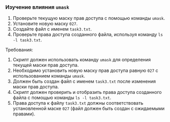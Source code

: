 
### Изучение влияния `umask`

1. Проверьте текущую маску прав доступа с помощью команды `umask`.
2. Установите новую маску `027`.
3. Создайте файл с именем `task3.txt`.
4. Проверьте права доступа созданного файла, используя команду `ls -l task3.txt`.

Требования:
1. Скрипт должен использовать команду `umask` для определения текущей маски прав доступа.
2. Необходимо установить новую маску прав доступа равную `027` с использованием команды `umask`.
3. Должен быть создан файл с именем `task3.txt` после изменения маски прав доступа.
4. Скрипт должен проверить и отобразить права доступа созданного файла с помощью команды `ls -l task3.txt`.
5. Права доступа к файлу `task3.txt` должны соответствовать установленной маске `027` (файл должен быть создан с ожидаемыми правами).